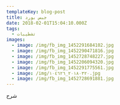 ```yaml
---
templateKey: blog-post
title: جبس بورد
date: 2018-02-01T15:04:10.000Z
tags:
  - تشطيبات
images:
  - image: /img/fb_img_1452291684102.jpg
  - image: /img/fb_img_1452290471816.jpg
  - image: /img/fb_img_1452728748227.jpg
  - image: /img/fb_img_1452206094320.jpg
  - image: /img/fb_img_1452291775561.jpg
  - image: /img/٢٠١٨٠٣٢٠_١٠٤٦٢٦.jpg
  - image: /img/fb_img_1452728691881.jpg
---
```

شرح
